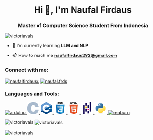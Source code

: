<h1 align="center">Hi 👋, I'm Naufal Firdaus</h1>
<h3 align="center">Master of Computer Science Student From Indonesia</h3>

<p align="left"> <img src="https://komarev.com/ghpvc/?username=victoriavals&label=Profile%20views&color=0e75b6&style=flat" alt="victoriavals" /> </p>

- 🌱 I’m currently learning **LLM and NLP**

- 📫 How to reach me **naufalfirdaus282@gmail.com**

<h3 align="left">Connect with me:</h3>
<p align="left">
<a href="https://linkedin.com/in/naufalfirdauss" target="blank"><img align="center" src="https://raw.githubusercontent.com/rahuldkjain/github-profile-readme-generator/master/src/images/icons/Social/linked-in-alt.svg" alt="naufalfirdauss" height="30" width="40" /></a>
<a href="https://instagram.com/naufal.frds" target="blank"><img align="center" src="https://raw.githubusercontent.com/rahuldkjain/github-profile-readme-generator/master/src/images/icons/Social/instagram.svg" alt="naufal.frds" height="30" width="40" /></a>
</p>

<h3 align="left">Languages and Tools:</h3>
<p align="left"> <a href="https://www.arduino.cc/" target="_blank" rel="noreferrer"> <img src="https://cdn.worldvectorlogo.com/logos/arduino-1.svg" alt="arduino" width="40" height="40"/> </a> <a href="https://www.cprogramming.com/" target="_blank" rel="noreferrer"> <img src="https://raw.githubusercontent.com/devicons/devicon/master/icons/c/c-original.svg" alt="c" width="40" height="40"/> </a> <a href="https://www.w3schools.com/cpp/" target="_blank" rel="noreferrer"> <img src="https://raw.githubusercontent.com/devicons/devicon/master/icons/cplusplus/cplusplus-original.svg" alt="cplusplus" width="40" height="40"/> </a> <a href="https://www.w3schools.com/css/" target="_blank" rel="noreferrer"> <img src="https://raw.githubusercontent.com/devicons/devicon/master/icons/css3/css3-original-wordmark.svg" alt="css3" width="40" height="40"/> </a> <a href="https://www.w3.org/html/" target="_blank" rel="noreferrer"> <img src="https://raw.githubusercontent.com/devicons/devicon/master/icons/html5/html5-original-wordmark.svg" alt="html5" width="40" height="40"/> </a> <a href="https://pandas.pydata.org/" target="_blank" rel="noreferrer"> <img src="https://raw.githubusercontent.com/devicons/devicon/2ae2a900d2f041da66e950e4d48052658d850630/icons/pandas/pandas-original.svg" alt="pandas" width="40" height="40"/> </a> <a href="https://www.python.org" target="_blank" rel="noreferrer"> <img src="https://raw.githubusercontent.com/devicons/devicon/master/icons/python/python-original.svg" alt="python" width="40" height="40"/> </a> <a href="https://seaborn.pydata.org/" target="_blank" rel="noreferrer"> <img src="https://seaborn.pydata.org/_images/logo-mark-lightbg.svg" alt="seaborn" width="40" height="40"/> </a> </p>

<p><img align="left" src="https://github-readme-stats.vercel.app/api/top-langs?username=victoriavals&show_icons=true&locale=en&layout=compact" alt="victoriavals" /></p>

<p>&nbsp;<img align="center" src="https://github-readme-stats.vercel.app/api?username=victoriavals&show_icons=true&locale=en" alt="victoriavals" /></p>

<p><img align="center" src="https://github-readme-streak-stats.herokuapp.com/?user=victoriavals&" alt="victoriavals" /></p>

